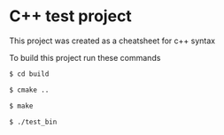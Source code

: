 # C++ test project

This project was created as a cheatsheet for c++ syntax

To build this project run these commands

```bash
$ cd build

$ cmake ..

$ make

$ ./test_bin
```
